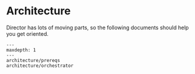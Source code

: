 # Architecture

Director has lots of moving parts, so the following
documents should help you get oriented.

```{toctree}
---
maxdepth: 1
---
architecture/prereqs
architecture/orchestrator
```
